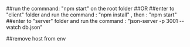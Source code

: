##run the commnand: "npm start" on the root folder 
##OR
##enter to "client" folder and run the command : "npm install" , then : "npm start"
##enter to "server" folder and  run the command : "json-server -p 3001 --watch db.json"

##remove host from env